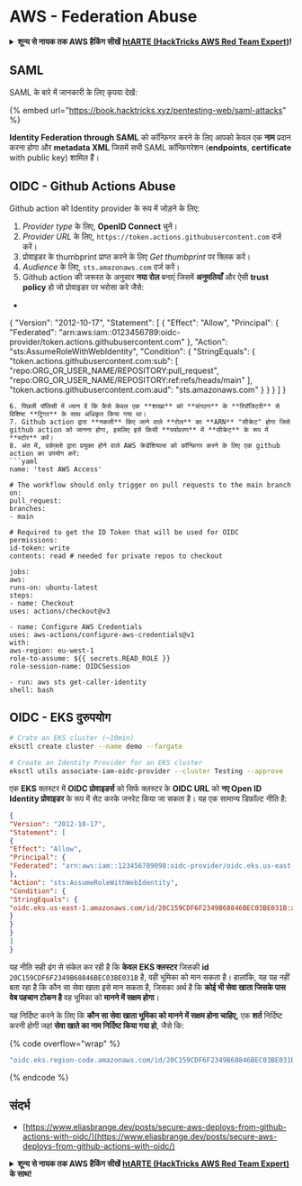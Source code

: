 # AWS - Federation Abuse

<details>

<summary><strong>शून्य से नायक तक AWS हैकिंग सीखें</strong> <a href="https://training.hacktricks.xyz/courses/arte"><strong>htARTE (HackTricks AWS Red Team Expert)</strong></a><strong>!</strong></summary>

HackTricks का समर्थन करने के अन्य तरीके:

* यदि आप चाहते हैं कि आपकी **कंपनी का विज्ञापन HackTricks में दिखाई दे** या **HackTricks को PDF में डाउनलोड करें**, तो [**सब्सक्रिप्शन प्लान्स**](https://github.com/sponsors/carlospolop) देखें!
* [**आधिकारिक PEASS & HackTricks स्वैग**](https://peass.creator-spring.com) प्राप्त करें
* [**The PEASS Family**](https://opensea.io/collection/the-peass-family) की खोज करें, हमारा विशेष [**NFTs**](https://opensea.io/collection/the-peass-family) संग्रह
* 💬 [**Discord group**](https://discord.gg/hRep4RUj7f) में **शामिल हों** या [**telegram group**](https://t.me/peass) में या **Twitter** पर मुझे 🐦 [**@carlospolopm**](https://twitter.com/carlospolopm) **का पालन करें**.
* **HackTricks** के [**github repos**](https://github.com/carlospolop/hacktricks) और [**HackTricks Cloud**](https://github.com/carlospolop/hacktricks-cloud) में PRs सबमिट करके अपनी हैकिंग ट्रिक्स साझा करें.

</details>

## SAML

SAML के बारे में जानकारी के लिए कृपया देखें:

{% embed url="https://book.hacktricks.xyz/pentesting-web/saml-attacks" %}

**Identity Federation through SAML** को कॉन्फ़िगर करने के लिए आपको केवल एक **नाम** प्रदान करना होगा और **metadata XML** जिसमें सभी SAML कॉन्फ़िगरेशन (**endpoints**, **certificate** with public key) शामिल हैं।

## OIDC - Github Actions Abuse

Github action को Identity provider के रूप में जोड़ने के लिए:

1. _Provider type_ के लिए, **OpenID Connect** चुनें।
2. _Provider URL_ के लिए, `https://token.actions.githubusercontent.com` दर्ज करें।
3. प्रोवाइडर के thumbprint प्राप्त करने के लिए _Get thumbprint_ पर क्लिक करें।
4. _Audience_ के लिए, `sts.amazonaws.com` दर्ज करें।
5. Github action की जरूरत के अनुसार **नया रोल** बनाएं जिसमें **अनुमतियाँ** और ऐसी **trust policy** हो जो प्रोवाइडर पर भरोसा करे जैसे:
* ```json
{
"Version": "2012-10-17",
"Statement": [
{
"Effect": "Allow",
"Principal": {
"Federated": "arn:aws:iam::0123456789:oidc-provider/token.actions.githubusercontent.com"
},
"Action": "sts:AssumeRoleWithWebIdentity",
"Condition": {
"StringEquals": {
"token.actions.githubusercontent.com:sub": [
"repo:ORG_OR_USER_NAME/REPOSITORY:pull_request",
"repo:ORG_OR_USER_NAME/REPOSITORY:ref:refs/heads/main"
],
"token.actions.githubusercontent.com:aud": "sts.amazonaws.com"
}
}
}
]
}
```
6. पिछली पॉलिसी में ध्यान दें कि कैसे केवल एक **शाखा** को **संगठन** के **रिपॉजिटरी** से विशिष्ट **ट्रिगर** के साथ अधिकृत किया गया था।
7. Github action द्वारा **नकली** किए जाने वाले **रोल** का **ARN** "सीक्रेट" होगा जिसे github action को जानना होगा, इसलिए इसे किसी **पर्यावरण** में **सीक्रेट** के रूप में **स्टोर** करें।
8. अंत में, वर्कफ़्लो द्वारा प्रयुक्त होने वाले AWS क्रेडेंशियल्स को कॉन्फ़िगर करने के लिए एक github action का उपयोग करें:
```yaml
name: 'test AWS Access'

# The workflow should only trigger on pull requests to the main branch
on:
pull_request:
branches:
- main

# Required to get the ID Token that will be used for OIDC
permissions:
id-token: write
contents: read # needed for private repos to checkout

jobs:
aws:
runs-on: ubuntu-latest
steps:
- name: Checkout
uses: actions/checkout@v3

- name: Configure AWS Credentials
uses: aws-actions/configure-aws-credentials@v1
with:
aws-region: eu-west-1
role-to-assume: ${{ secrets.READ_ROLE }}
role-session-name: OIDCSession

- run: aws sts get-caller-identity
shell: bash
```
## OIDC - EKS दुरुपयोग
```bash
# Crate an EKS cluster (~10min)
eksctl create cluster --name demo --fargate
```

```bash
# Create an Identity Provider for an EKS cluster
eksctl utils associate-iam-oidc-provider --cluster Testing --approve
```
एक **EKS** क्लस्टर में **OIDC प्रोवाइडर्स** को सिर्फ क्लस्टर के **OIDC URL** को **नए Open ID Identity प्रोवाइडर** के रूप में सेट करके जनरेट किया जा सकता है। यह एक सामान्य डिफ़ॉल्ट नीति है:
```json
{
"Version": "2012-10-17",
"Statement": [
{
"Effect": "Allow",
"Principal": {
"Federated": "arn:aws:iam::123456789098:oidc-provider/oidc.eks.us-east-1.amazonaws.com/id/20C159CDF6F2349B68846BEC03BE031B"
},
"Action": "sts:AssumeRoleWithWebIdentity",
"Condition": {
"StringEquals": {
"oidc.eks.us-east-1.amazonaws.com/id/20C159CDF6F2349B68846BEC03BE031B:aud": "sts.amazonaws.com"
}
}
}
]
}
```
यह नीति सही ढंग से संकेत कर रही है कि **केवल** **EKS क्लस्टर** जिसकी **id** `20C159CDF6F2349B68846BEC03BE031B` है, वही भूमिका को मान सकता है। हालांकि, यह यह नहीं बता रहा है कि कौन सा सेवा खाता इसे मान सकता है, जिसका अर्थ है कि **कोई भी सेवा खाता जिसके पास वेब पहचान टोकन है** वह भूमिका को **मानने में सक्षम होगा**।

यह निर्दिष्ट करने के लिए कि **कौन सा सेवा खाता भूमिका को मानने में सक्षम होना चाहिए,** एक **शर्त** निर्दिष्ट करनी होगी जहां **सेवा खाते का नाम निर्दिष्ट किया गया हो**, जैसे कि:

{% code overflow="wrap" %}
```bash
"oidc.eks.region-code.amazonaws.com/id/20C159CDF6F2349B68846BEC03BE031B:sub": "system:serviceaccount:default:my-service-account",
```
{% endcode %}

## संदर्भ

* [https://www.eliasbrange.dev/posts/secure-aws-deploys-from-github-actions-with-oidc/](https://www.eliasbrange.dev/posts/secure-aws-deploys-from-github-actions-with-oidc/)

<details>

<summary><strong>शून्य से नायक तक AWS हैकिंग सीखें</strong> <a href="https://training.hacktricks.xyz/courses/arte"><strong>htARTE (HackTricks AWS Red Team Expert)</strong></a><strong> के साथ!</strong></summary>

HackTricks का समर्थन करने के अन्य तरीके:

* यदि आप चाहते हैं कि आपकी **कंपनी का विज्ञापन HackTricks में दिखाई दे** या **HackTricks को PDF में डाउनलोड करें**, तो [**सदस्यता योजनाएं**](https://github.com/sponsors/carlospolop) देखें!
* [**आधिकारिक PEASS & HackTricks स्वैग**](https://peass.creator-spring.com) प्राप्त करें
* [**The PEASS Family**](https://opensea.io/collection/the-peass-family) की खोज करें, हमारा विशेष [**NFTs**](https://opensea.io/collection/the-peass-family) संग्रह
* 💬 [**Discord समूह**](https://discord.gg/hRep4RUj7f) में **शामिल हों** या [**telegram समूह**](https://t.me/peass) में या **Twitter** 🐦 पर मुझे **फॉलो** करें [**@carlospolopm**](https://twitter.com/carlospolopm)**.**
* **HackTricks** के [**github repos**](https://github.com/carlospolop/hacktricks) और [**HackTricks Cloud**](https://github.com/carlospolop/hacktricks-cloud) में PRs सबमिट करके अपनी हैकिंग तरकीबें साझा करें।

</details>
